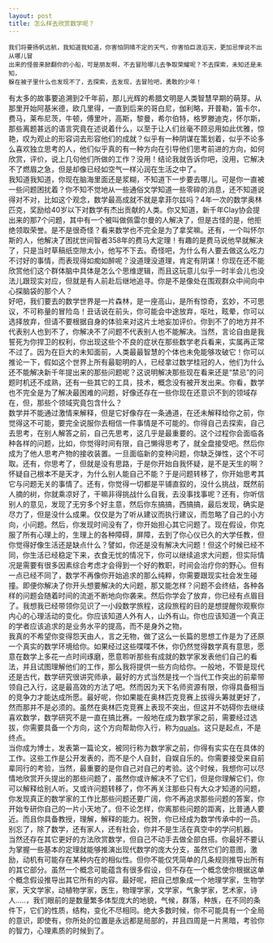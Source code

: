 ```yaml
---
layout: post
title: 怎么样去欣赏数学呢？
---
```

```
我们将要扬帆远航，我知道我知道，你害怕阴晴不定的天气，你害怕巨浪滔天，更加忌惮说不出从哪儿冒
出来的怪兽来掀翻你的小船，可是朋友啊，不去冒险哪儿去争取荣耀呢？不去探索，未知还是未知，
躲在被子里什么也发现不了，去探索，去发现，去冒险吧，勇敢的少年！
```
有太多的故事要追溯到2千年前，那儿光辉的希腊文明是人类智慧早期的萌芽。从那里开始阿基米德，欧几里得，一直到后来的哥白尼，伽利略，开普勒，笛卡尔，费马，莱布尼茨，牛顿，傅里叶，高斯，黎曼，希尔伯特，格罗滕迪克，怀尔斯，那些离题甚远的语言究竟在述说着什么，以至于让人们丝毫不顾忌用如此优雅，惊艳，叹为观止的形容词去形容他们的成就？似乎有一种阴谋在策划着，似乎不论多么喜欢独立思考的人，他们似乎真的有一种方向在引导他们思考前进的方向，如何欣赏，评价，说上几句他们所做的工作？没用！结论我就告诉你吧，没用，它解决不了燃眉之急，但是却像已经如空气一样沁润在生活之中了。  
我知道我知道，你现在脑海里面还是浆糊，不知道下一步要去哪儿。可是你一直被一些问题困扰着？你不知不觉地从一些通俗文学知道一些零碎的消息，还不知道说得对不对，比如这个观念，数学最高成就不就是拿菲尔兹吗？4年一次的数学奥林匹克，奖励给40岁以下对数学有杰出贡献的人类。你又知道，新千年Clay协会提出来的那7个问题，其中有一个被叫做佩雷尔曼的人解决了，但是古怪的是，他拒绝领取荣誉。是不是很奇怪？看来数学也不完全是为了拿奖嘛。还有，一个叫怀尔斯的人，他解决了困扰世间智者358年的费马大定理！有趣的是费马说他早就解决了，只是当时草稿纸空隙太小，他写不下去。奇怪吧，为什么有人要去做这么吃力不讨好的事情，而表现得如痴如醉呢？没道理没道理，肯定有阴谋！你现在还不能欣赏他们这个群体脑中具体是怎么个思维逻辑，而且这玩意儿似乎一时半会儿也没法儿跟现实对应，但就是有人前赴后继地追寻。你是不是像处在围观群众中间向中心探脑袋的那个人？  
好吧，我们要去的数学世界是一片森林，是一座高山，是所有惊奇，玄妙，不可思议，不可称量的冒险岛！丑话说在前头，你可能会中途放弃，呕吐，眩晕，你可以选择放弃，但请不要根据自身的体验来对这片土地妄加评价。你到不了的地方并不代表别人也到不了，你解决不了问题不代表别人也不能解决。当然，言论自由是我誓死为你捍卫的权利，你出现这些个不良的症状在那些数学老兵看来，实属再正常不过了。因为在巨大的未知面前，人类最最智慧的个体也未免能够攻破它！你可以推论一下，假如这个世界上所有最聪明的人，已经拿过数学桂冠的人，他们为什么还不能解决新千年提出来的那些问题呢？这说明解决那些现在看来还是“禁忌”的问题时机还不成熟，还有一些其它的工具，技术，概念没有被开发出来。你看，数学也不完全是为了解决最困难的问题，好像还存在一些你现在还意识不到的领域存在，但，那些个领域究竟包含什么？    
数学并不能通过激情来解释，但是它好像存在一条通道，在还未解释给你之前，你觉得这不可能，要完全说服你去相信一件事情是不可能的。你得自己去探索，自己去思考，在别人解答之前，自己先思考，这几乎是最重要的。这个过程你会面临各种各样的问题，比如，你觉得时间有限，自己懒得思考了，就全盘接受吧。然后你成为了他人思考产物的接收装置。一旦面临新的变种问题，你缺乏弹性，这个不可取。还有，你思考了，但就是没有思路，于是你开始自我怀疑，是不是天生的啊？怀疑自己根本不是天才，为什么别人能自己不能？于是问题转移了，你开始思考其它与问题无关的事情了。还有，你觉得一切都是平铺直叙的，没什么挑战，既然前人摘的树，你就乘凉好了，干嘛非得挑战什么自我，去没事找事呢？还有，你听信别人的意见，发现了无穷多个好主意，然后你东搞搞，西搞搞，最后发现，确实是尽力了，但是没什么成果。仅仅是为了听从建议而执行建议，而忽略了自己的小方向，小问题。然后，你发现时间没有了，你开始担心其它问题了。现在假设，你克服了所有心理上的，生理上的各种障碍，屏障，去到了你心仪已久的大学任教，但你觉得好像生活还是缺点什么？譬如，你还是没有解决大问题！但这个时候已经不同，你生活已经稳定下来，衣食无忧的情况下，你可以继续追求大问题，但实际情况是需要有很多因素综合考虑才会得到一个好的教职，时间会治疗你的野心。但有一点已经不同了，数学不再像你开始追求的那么纯粹，你需要跟现实社会发生碰撞。即便你解决了你开头想要解决的大问题，那又能怎样？问题不会终结，各种各样的问题会随着时间的流逝不断地向你袭来。然后你学会了放弃，你已经有点眉目了。我想我已经带领你见识了一小段数学旅程，这段旅程的目的是想提醒你观察你内心的心理活动的变化。你应该知道人外有人，山外有山。你也应该知道一个真正的学者应该追求的是业务水平的提高，而不是身外之物。  
我真的不希望你变得怨天由人，言之无物，做了这么一长篇的思想工作是为了还原一个真实的数学环境给你。如果经过这些喋喋不休，你仍然觉得数学真有意思，愿意在数学上多花一点时间琢磨，愿意聆听那些有成就的数学家发表他们自己的看法，并且试图理解他们的工作，那么我将提供一些方向给你。一般地，不管是现代还是古代，数学研究很讲究师承，最好的方式当然是找一个当代工作突出的前辈带领自己入行，这是最高效的方法了吧。然而因为天下名师资源有限，你得具备相当的竞争力才能达成所愿。最好呢，你如果能在奥林匹克竞赛上拔得头筹就更好了，然而那并不是必须的。虽然在奥林匹克竞赛上表现不突出，但这并不妨碍你去继续喜欢数学，数学研究不是一直在搞比赛。一般地在成为数学家之前，需要经过选拔，你需要具备一个方向，这个方向帮助你入行，称为[quals]({{site.baseurl}}/mathematics-quals/)。这只是起点，不是终点。  
当你成为博士，发表第一篇论文，被同行称为数学家之前，你得有实实在在具体的工作。这些工作是公开发表的，而不是个人自封，自娱自乐的。你需要接受来自前辈同行的考验，当然，最重要的是你自己对自己的考验。这个时候，我想你可以尽情地欣赏开头提出的那些问题了，虽然你或许解决不了它们，但是你理解它们，你可以解释给别人听。又或许问题转移了，你不再关注那些只有大众才知道的问题，你发现真正的数学家的工作比那些问题还要广阔，你不再追求那些问题的答案，你开始专研你自己的一片小天地了。但不论怎样，你离那些问题的距离，比普通人要近。而且你具备教授，理解，解释的能力。祝贺，你已经成为数学传承中的一员。别忘了，除了数学，还有家人，还有社会，你并不是生活在真空中的学问机器。  
当然还存在其它更好的方法欣赏数学，但自己不动手去做全部白搭。你最好不要认为掌握一些基本的定理就能够推演出现代数学的庞大分支，虽然它们的意图，激励，动机有可能存在某种内在的相似性。但你不能仅凭简单的几条规则推导出所有的其它部分。虽然一个概念可能蕴含有很多假设，但不存在一个概念使你根据这单个概念假设推导出其它所有的内容。最好呢，把自己想象成一个地理学家，生物学家，天文学家，动植物学家，医生，物理学家，文学家，气象学家，艺术家，诗人.....，我们眼前的是数量繁多体型庞大的地貌，气候，群落，种族，在不同的条件下，它们的性质，结构，变化不尽相同。绝大多数时候，你不可能具有一个全局的意识，即使有，你所处的位置是永远都是局部的，并且四周是一片黑暗，考验你的智力，心理素质的时候到了。
